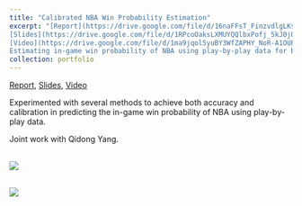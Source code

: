 ```yaml
---
title: "Calibrated NBA Win Probability Estimation"
excerpt: "[Report](https://drive.google.com/file/d/16naFFsT_FinzvdlgLKsrcFVIS76-tLa_/view?usp=sharing), 
[Slides](https://drive.google.com/file/d/1RPcoOaksLXMUYQQlbxPofj_5kJ0jOxM1/view?usp=sharing), 
[Video](https://drive.google.com/file/d/1ma9jqol5yuBY3WfZAPHY_NoR-A1OUPWA/view?usp=sharing)<br/>
Estimating in-game win probability of NBA using play-by-play data for both accuracy and calibration."
collection: portfolio
---
```


[Report](https://drive.google.com/file/d/16naFFsT_FinzvdlgLKsrcFVIS76-tLa_/view?usp=sharing), 
[Slides](https://drive.google.com/file/d/1RPcoOaksLXMUYQQlbxPofj_5kJ0jOxM1/view?usp=sharing), 
[Video](https://drive.google.com/file/d/1ma9jqol5yuBY3WfZAPHY_NoR-A1OUPWA/view?usp=sharing)

Experimented with several methods to achieve both accuracy and calibration in predicting the in-game win probability of NBA using play-by-play data.

Joint work with Qidong Yang.

<br/><img src='https://drive.google.com/uc?id=1ZHI4aRkA72y_FkQ0NiNsIbw4MRi9b7XV'>

<br/><img src='https://drive.google.com/uc?id=16Ak_FI4grjRVZ1vASOGoX8MQwIyRpvwj'>
